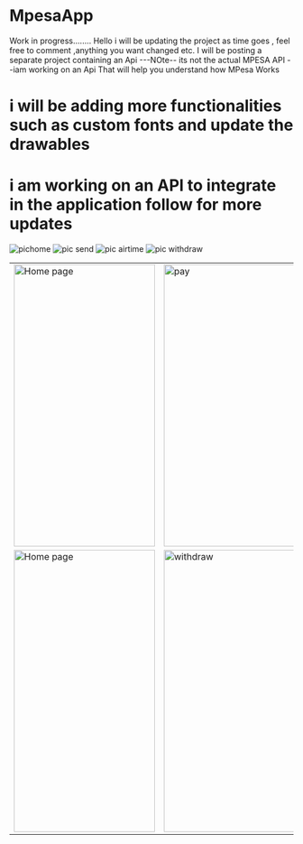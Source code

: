 # MpesaApp
Work in progress........
Hello i will be updating the project as time goes , feel free to comment ,anything you want changed etc.
I will be posting a separate project containing an Api ---NOte-- its not the actual MPESA API --iam working on an Api That will help you understand how MPesa Works


# i will be adding more functionalities such as custom fonts and  update the drawables

# i am working on an API to integrate in the application follow for more updates
![pichome](https://user-images.githubusercontent.com/78819932/213847096-0a63138b-bf2a-47ea-a5cc-eb924092ea12.png)
![pic send](https://user-images.githubusercontent.com/78819932/213847106-0609a911-4c50-490c-b223-a54a6defddb0.png)
![pic airtime](https://user-images.githubusercontent.com/78819932/213847115-6a2ef41e-87fb-4d41-9a6d-90744ec8e245.png)
![pic withdraw](https://user-images.githubusercontent.com/78819932/213847123-e907bf65-6577-4677-a091-b7b345748d76.png)


 <table align="center">
  <tr>
    <td><img src="https://user-images.githubusercontent.com/78819932/213847096-0a63138b-bf2a-47ea-a5cc-eb924092ea12.png" alt="Home page" style="width:250px;height:500px;"></td>
    <td><img src="https://user-images.githubusercontent.com/78819932/213847106-0609a911-4c50-490c-b223-a54a6defddb0.png" alt="pay" style="width:250px;height:500px;"></td>


 
  </tr>
   <tr>
    <td><img src="https://user-images.githubusercontent.com/78819932/213847096-0a63138b-bf2a-47ea-a5cc-eb924092ea12.png" alt="Home page" style="width:250px;height:500px;"></td>
      <td><img src="https://user-images.githubusercontent.com/78819932/213847123-e907bf65-6577-4677-a091-b7b345748d76.png" alt="withdraw" style="width:250px;height:500px;"></td>
 
  </tr>
</table><br>
